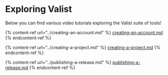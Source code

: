 # Exploring Valist

Below you can find various video tutorials exploring the Valist suite of tools!

{% content-ref url="../creating-an-account.md" %}
[creating-an-account.md](../creating-an-account.md)
{% endcontent-ref %}

{% content-ref url="../creating-a-project.md" %}
[creating-a-project.md](../creating-a-project.md)
{% endcontent-ref %}

{% content-ref url="../publishing-a-release.md" %}
[publishing-a-release.md](../publishing-a-release.md)
{% endcontent-ref %}
